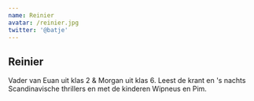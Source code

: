 ```yaml
---
name: Reinier
avatar: /reinier.jpg
twitter: '@batje'
---
```


## Reinier

Vader van Euan uit klas 2 & Morgan uit klas 6. Leest de krant en 's nachts Scandinavische thrillers en met de kinderen Wipneus en Pim.